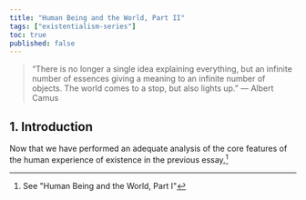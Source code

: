 ```yaml
---
title: "Human Being and the World, Part II"
tags: ["existentialism-series"]
toc: true
published: false
---
```


> “There is no longer a single idea explaining everything, but an infinite number of essences giving a meaning to an infinite number of objects.  The world comes to a stop, but also lights up.” 
> 	― Albert Camus

## 1. Introduction

Now that we have performed an adequate analysis of the core features of the human experience of existence in the previous essay,[^1]

[^1]: See "Human Being and the World, Part I"

